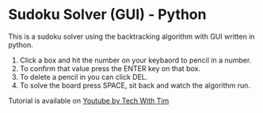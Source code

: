 # Sudoku Solver (GUI) - Python

This is a sudoku solver using the backtracking algorithm with GUI written in python.

1. Click a box and hit the number on your keybaord to pencil in a number. 
2. To confirm that value press the ENTER key on that box. 
3. To delete a pencil in you can click DEL.
4. To solve the board press SPACE, sit back and watch the algorithm run.


Tutorial is available on [Youtube by Tech With Tim](https://www.youtube.com/playlist?list=PLzMcBGfZo4-kE3aF6Y0wNBNih7hWRAU2o) 
